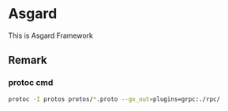 # Asgard

This is Asgard Framework

## Remark

### protoc cmd

``` bash
protoc -I protos protos/*.proto --go_out=plugins=grpc:./rpc/
```
